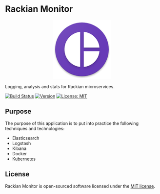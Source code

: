 # Rackian Monitor

<p align="center">
  <img src="./logo.png">
</p>

Logging, analysis and stats for Rackian microservices.

[![Build Status](https://travis-ci.com/ivandelabeldad/rackian-monitor.svg?branch=master)](https://travis-ci.com/ivandelabeldad/rackian-monitor)
[![Version](https://img.shields.io/badge/version-0.0.1-orange.svg?style=flat)](https://github.com/ivandelabeldad/rackian-monitor)
[![License: MIT](https://img.shields.io/badge/license-MIT-yellow.svg?style=flat)](https://github.com/ivandelabeldad/rackian-monitor/blob/master/LICENSE)


## Purpose

The purpose of this application is to put into practice the following techniques and technologies:
* Elasticsearch
* Logstash
* Kibana
* Docker
* Kubernetes

## License

Rackian Monitor is open-sourced software licensed under
the [MIT license](https://github.com/ivandelabeldad/rackian-monitor/blob/master/LICENSE).
